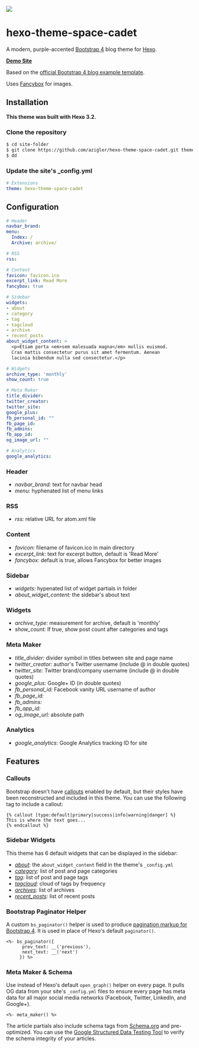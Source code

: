 ![](https://repository-images.githubusercontent.com/110937442/2dc03880-2651-11ea-886a-62c39d4e9007)

# hexo-theme-space-cadet

A modern, purple-accented [Bootstrap 4](http://getbootstrap.com/) blog theme for [Hexo](https://hexo.io).

**[Demo Site](https://www.andrewzigler.com/blog)**

Based on the [official Bootstrap 4 blog example template](https://getbootstrap.com/docs/4.0/examples/blog/).

Uses [Fancybox](http://fancybox.net/) for images.

## Installation

**This theme was built with Hexo 3.2.**

### Clone the repository

```bash 
$ cd site-folder
$ git clone https://github.com/azigler/hexo-theme-space-cadet.git themes/hexo-theme-space-cadet
$ dd
```

### Update the site's _config.yml
```yml
# Extensions
theme: hexo-theme-space-cadet
```

## Configuration

```yml
# Header
navbar_brand:
menu:
  Index: /
  Archive: archive/

# RSS
rss:

# Content
favicon: favicon.ico
excerpt_link: Read More
fancybox: true

# Sidebar
widgets:
- about
- category
- tag
- tagcloud
- archive
- recent_posts
about_widget_content: >
  <p>Etiam porta <em>sem malesuada magna</em> mollis euismod.
  Cras mattis consectetur purus sit amet fermentum. Aenean
  lacinia bibendum nulla sed consectetur.</p>

# Widgets
archive_type: 'monthly'
show_count: true

# Meta Maker
title_divider:
twitter_creator:
twitter_site:
google_plus:
fb_personal_id: ""
fb_page_id:
fb_admins:
fb_app_id:
og_image_url: ""

# Analytics
google_analytics:
```

### Header

- *navbar_brand:* text for navbar head
- *menu:* hyphenated list of menu links

### RSS

- *rss:* relative URL for atom.xml file

### Content

- *favicon:* filename of favicon.ico in main directory
- *excerpt_link:* text for excerpt button, default is 'Read More'
- *fancybox:* default is true, allows Fancybox for better images

### Sidebar

- *widgets:* hypenated list of widget partials in folder
- *about_widget_content:* the sidebar's about text

### Widgets

- *archive_type:* measurement for archive, default is 'monthly'
- *show_count:* If true, show post count after categories and tags

### Meta Maker

- *title_divider:* divider symbol in titles between site and page name
- *twitter_creator:* author's Twitter username (include @ in double quotes)
- *twitter_site:* Twitter brand/company username (include @ in double quotes)
- *google_plus:* Google+ ID (in double quotes)
- *fb_personal_id:* Facebook vanity URL username of author
- *fb_page_id:*
- *fb_admins:*
- *fb_app_id:*
- *og_image_url:* absolute path

### Analytics

- *google_analytics:* Google Analytics tracking ID for site

## Features

### Callouts

Bootstrap doesn't have [callouts](https://codepen.io/chrisdpratt/pen/IAymB) enabled by default, but their styles have been reconstructed and included in this theme. You can use the following tag to include a callout:

```
{% callout [type:default|primary|success|info|warning|danger] %}
This is where the text goes...
{% endcallout %}
```

### Sidebar Widgets

This theme has 6 default widgets that can be displayed in the sidebar:

- *[about](./layout/_widget/about.ejs):* the `about_widget_content` field in the theme's `_config.yml`
- *[category](./layout/_widget/category.ejs):* list of post and page categories
- *[tag](./layout/_widget/tag.ejs):* list of post and page tags
- *[tagcloud](./layout/_widget/tagcloud.ejs):* cloud of tags by frequency
- *[archives](./layout/_widget/archives.ejs):* list of archives
- *[recent_posts](./layout/_widget/recent_posts.ejs):* list of recent posts

### Bootstrap Paginator Helper

A custom `bs_paginator()` helper is used to produce [pagination markup for Bootstrap 4](https://v4-alpha.getbootstrap.com/components/pagination/). It is used in place of Hexo's default `paginator()`.

```
<%- bs_paginator({
      prev_text: __('previous'),
      next_text: __('next')
     }) %>
```

### Meta Maker & Schema

Use instead of Hexo's default `open_graph()` helper on every page. It pulls OG data from your site's `_config.yml` files to ensure every page has meta data for all major social media networks (Facebook, Twitter, LinkedIn, and Google+).

```
<%- meta_maker() %>
```

The article partials also include schema tags from [Schema.org](https://schema.org/) and pre-optimized. You can use the [Google Structured Data Testing Tool](https://search.google.com/structured-data/testing-tool/u/0/) to verify the schema integrity of your articles.
